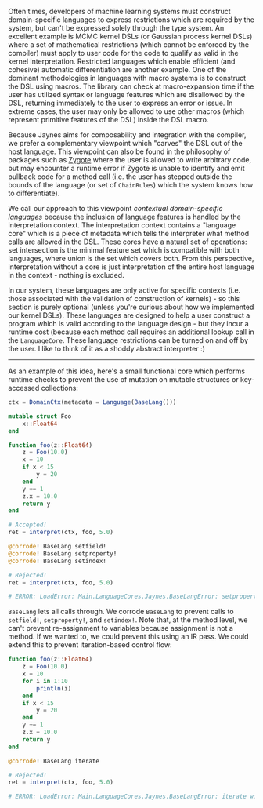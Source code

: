 Often times, developers of machine learning systems must construct domain-specific languages to express restrictions which are required by the system, but can't be expressed solely through the type system. An excellent example is MCMC kernel DSLs (or Gaussian process kernel DSLs) where a set of mathematical restrictions (which cannot be enforced by the compiler) must apply to user code for the code to qualify as valid in the kernel interpretation. Restricted languages which enable efficient (and cohesive) automatic differentiation are another example. One of the dominant methodologies in languages with macro systems is to construct the DSL using macros. The library can check at macro-expansion time if the user has utilized syntax or language features which are disallowed by the DSL, returning immediately to the user to express an error or issue. In extreme cases, the user may only be allowed to use other macros (which represent primitive features of the DSL) inside the DSL macro.

Because Jaynes aims for composability and integration with the compiler, we prefer a complementary viewpoint which "carves" the DSL out of the host language. This viewpoint can also be found in the philosophy of packages such as [Zygote](https://github.com/FluxML/Zygote.jl) where the user is allowed to write arbitrary code, but may encounter a runtime error if Zygote is unable to identify and emit pullback code for a method call (i.e. the user has stepped outside the bounds of the language (or set of `ChainRules`) which the system knows how to differentiate). 

We call our approach to this viewpoint _contextual domain-specific languages_ because the inclusion of language features is handled by the interpretation context. The interpretation context contains a "language core" which is a piece of metadata which tells the interpreter what method calls are allowed in the DSL. These cores have a natural set of operations: set intersection is the minimal feature set which is compatible with both languages, where union is the set which covers both. From this perspective, interpretation without a core is just interpretation of the entire host language in the context - nothing is excluded.

In our system, these languages are only active for specific contexts (i.e. those associated with the validation of construction of kernels) - so this section is purely optional (unless you're curious about how we implemented our kernel DSLs). These languages are designed to help a user construct a program which is valid according to the language design - but they incur a runtime cost (because each method call requires an additional lookup call in the `LanguageCore`. These language restrictions can be turned on and off by the user. I like to think of it as a shoddy abstract interpreter :)

---

As an example of this idea, here's a small functional core which performs runtime checks to prevent the use of mutation on mutable structures or key-accessed collections:

```julia
ctx = DomainCtx(metadata = Language(BaseLang()))

mutable struct Foo
    x::Float64
end

function foo(z::Float64)
    z = Foo(10.0)
    x = 10
    if x < 15
        y = 20
    end
    y += 1
    z.x = 10.0
    return y
end

# Accepted!
ret = interpret(ctx, foo, 5.0)

@corrode! BaseLang setfield!
@corrode! BaseLang setproperty!
@corrode! BaseLang setindex!

# Rejected!
ret = interpret(ctx, foo, 5.0)

# ERROR: LoadError: Main.LanguageCores.Jaynes.BaseLangError: setproperty! with Tuple{Main.LanguageCores.Foo,Symbol,Float64} is disallowed in this language.
```

`BaseLang` lets all calls through. We corrode `BaseLang` to prevent calls to `setfield!`, `setproperty!`, and `setindex!`. Note that, at the method level, we can't prevent re-assignment to variables because assignment is not a method. If we wanted to, we could prevent this using an IR pass. We could extend this to prevent iteration-based control flow:

```julia
function foo(z::Float64)
    z = Foo(10.0)
    x = 10
    for i in 1:10
        println(i)
    end
    if x < 15
        y = 20
    end
    y += 1
    z.x = 10.0
    return y
end

@corrode! BaseLang iterate

# Rejected!
ret = interpret(ctx, foo, 5.0)

# ERROR: LoadError: Main.LanguageCores.Jaynes.BaseLangError: iterate with Tuple{UnitRange{Int64}} is disallowed in this language.
```
